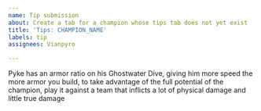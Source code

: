 ```yaml
---
name: Tip submission
about: Create a tab for a champion whose tips tab does not yet exist
title: 'Tips: CHAMPION_NAME'
labels: tip
assignees: Vianpyro

---
```


Pyke has an armor ratio on his Ghostwater Dive, giving him more speed the more armor you build, to take advantage of the full potential of the champion, play it against a team that inflicts a lot of physical damage and little true damage
